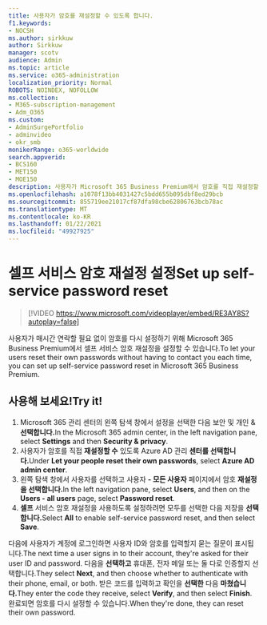 ```yaml
---
title: 사용자가 암호를 재설정할 수 있도록 합니다.
f1.keywords:
- NOCSH
ms.author: sirkkuw
author: Sirkkuw
manager: scotv
audience: Admin
ms.topic: article
ms.service: o365-administration
localization_priority: Normal
ROBOTS: NOINDEX, NOFOLLOW
ms.collection:
- M365-subscription-management
- Adm_O365
ms.custom:
- AdminSurgePortfolio
- adminvideo
- okr_smb
monikerRange: o365-worldwide
search.appverid:
- BCS160
- MET150
- MOE150
description: 사용자가 Microsoft 365 Business Premium에서 암호를 직접 재설정할 수 있도록 하는 방법에 대해 자세히 알아보습니다.
ms.openlocfilehash: a1078f13bb4031427c5bdd655b095dbf8ed29bcb
ms.sourcegitcommit: 855719ee21017cf87dfa98cbe62806763bcb78ac
ms.translationtype: MT
ms.contentlocale: ko-KR
ms.lasthandoff: 01/22/2021
ms.locfileid: "49927925"
---
```

# <a name="set-up-self-service-password-reset"></a><span data-ttu-id="ed431-103">셀프 서비스 암호 재설정 설정</span><span class="sxs-lookup"><span data-stu-id="ed431-103">Set up self-service password reset</span></span>

> [!VIDEO https://www.microsoft.com/videoplayer/embed/RE3AY8S?autoplay=false]

<span data-ttu-id="ed431-104">사용자가 매시간 연락할 필요 없이 암호를 다시 설정하기 위해 Microsoft 365 Business Premium에서 셀프 서비스 암호 재설정을 설정할 수 있습니다.</span><span class="sxs-lookup"><span data-stu-id="ed431-104">To let your users reset their own passwords without having to contact you each time, you can set up self-service password reset in Microsoft 365 Business Premium.</span></span>

## <a name="try-it"></a><span data-ttu-id="ed431-105">사용해 보세요!</span><span class="sxs-lookup"><span data-stu-id="ed431-105">Try it!</span></span>

1. <span data-ttu-id="ed431-106">Microsoft 365 관리 센터의 왼쪽 탐색 창에서  설정을 선택한 다음 보안 및 개인 & **선택합니다.**</span><span class="sxs-lookup"><span data-stu-id="ed431-106">In the Microsoft 365 admin center, in the left navigation pane, select **Settings** and then **Security & privacy**.</span></span>
1. <span data-ttu-id="ed431-107">사용자가 암호를 직접 **재설정할 수** 있도록 Azure AD 관리 **센터를 선택합니다.**</span><span class="sxs-lookup"><span data-stu-id="ed431-107">Under **Let your people reset their own passwords**, select **Azure AD admin center**.</span></span>
1. <span data-ttu-id="ed431-108">왼쪽 탐색 창에서 사용자를 선택하고 사용자 **- 모든 사용자** 페이지에서 암호 **재설정을 선택합니다.**</span><span class="sxs-lookup"><span data-stu-id="ed431-108">In the left navigation pane, select **Users**, and then on the **Users - all users** page, select **Password reset**.</span></span>
1. <span data-ttu-id="ed431-109">**셀프** 서비스 암호 재설정을 사용하도록 설정하려면 모두를 선택한 다음 저장을 **선택합니다.**</span><span class="sxs-lookup"><span data-stu-id="ed431-109">Select **All** to enable self-service password reset, and then select **Save**.</span></span>

<span data-ttu-id="ed431-110">다음에 사용자가 계정에 로그인하면 사용자 ID와 암호를 입력할지 묻는 질문이 표시됩니다.</span><span class="sxs-lookup"><span data-stu-id="ed431-110">The next time a user signs in to their account, they're asked for their user ID and password.</span></span> <span data-ttu-id="ed431-111">다음을 **선택하고** 휴대폰, 전자 메일 또는 둘 다로 인증할지 선택합니다.</span><span class="sxs-lookup"><span data-stu-id="ed431-111">They select **Next**, and then choose whether to authenticate with their phone, email, or both.</span></span> <span data-ttu-id="ed431-112">받은 코드를 입력하고 확인을 **선택한** 다음 **마쳤습니다.**</span><span class="sxs-lookup"><span data-stu-id="ed431-112">They enter the code they receive, select **Verify**, and then select **Finish**.</span></span> <span data-ttu-id="ed431-113">완료되면 암호를 다시 설정할 수 있습니다.</span><span class="sxs-lookup"><span data-stu-id="ed431-113">When they're done, they can reset their own password.</span></span>
